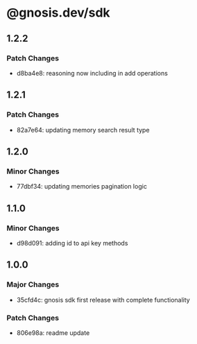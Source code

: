 # @gnosis.dev/sdk

## 1.2.2

### Patch Changes

- d8ba4e8: reasoning now including in add operations

## 1.2.1

### Patch Changes

- 82a7e64: updating memory search result type

## 1.2.0

### Minor Changes

- 77dbf34: updating memories pagination logic

## 1.1.0

### Minor Changes

- d98d091: adding id to api key methods

## 1.0.0

### Major Changes

- 35cfd4c: gnosis sdk first release with complete functionality

### Patch Changes

- 806e98a: readme update
